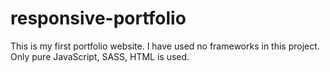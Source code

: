 # responsive-portfolio
This is my first portfolio website.
I have used no frameworks in this project. Only pure JavaScript, SASS, HTML is used.


